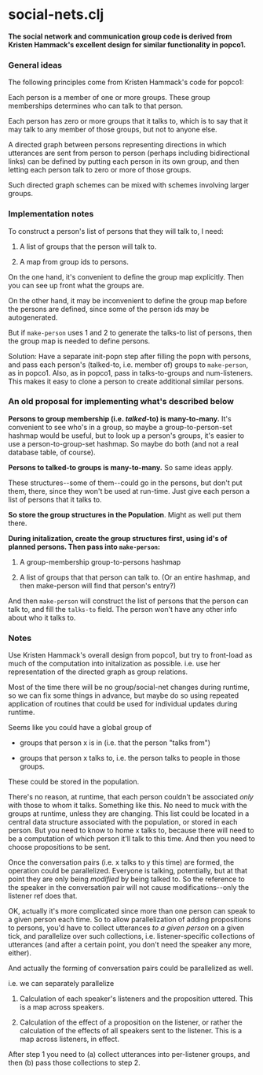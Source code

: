 social-nets.clj
=======

**The social network and communication group code is derived from
Kristen Hammack's excellent design for similar functionality in
popco1.**

### General ideas

The following principles come from Kristen Hammack's code for popco1:

Each person is a member of one or more groups.  These group memberships
determines who can talk to that person.

Each person has zero or more groups that it talks to, which is to say
that it may talk to any member of those groups, but not to anyone else.

A directed graph between persons representing directions in which
utterances are sent from person to person (perhaps including
bidirectional links) can be defined by putting each person in its own
group, and then letting each person talk to zero or more of those
groups.

Such directed graph schemes can be mixed with schemes involving larger
groups.

### Implementation notes

To construct a person's list of persons that they will talk to, I need:

1. A list of groups that the person will talk to.

2. A map from group ids to persons.

On the one hand, it's convenient to define the group map explicitly.
Then you can see up front what the groups are.  

On the other hand, it may be inconvenient to define the group map before
the persons are defined, since some of the person ids may be
autogenerated.

But if `make-person` uses 1 and 2 to generate the talks-to list of persons, 
then the group map is needed to define persons.

Solution: Have a separate init-popn step after filling the popn with
persons, and pass each person's (talked-to, i.e. member of) groups to
`make-person`, as in popco1.  Also, as in popco1, pass in talks-to-groups
and num-listeners.  This makes it easy to clone a person to create additional
similar persons.

### An old proposal for implementing what's described below

**Persons to group membership (i.e. *talked*-to) is many-to-many.**
It's convenient to see who's in a group, so maybe a group-to-person-set
hashmap would be useful, but to look up a person's groups, it's easier
to use a person-to-group-set hashmap.  So maybe do both (and not a real
database table, of course).

**Persons to talked-to groups is many-to-many.**  So same ideas apply.

These structures--some of them--could go in the persons, but don't put them,
there, since they won't be used at run-time.  Just give each person a
list of persons that it talks to.

**So store the group structures in the Population**.  Might as well put them
there.

**During initalization, create the group structures first, using id's of
planned persons.  Then pass into `make-person`:**

1. A group-membership group-to-persons hashmap

2. A list of groups that that person can talk to.  (Or an entire
hashmap, and then make-person will find that person's entry?)

And then `make-person` will construct the list of persons that the person
can talk to, and fill the `talks-to` field.  The person won't have any
other info about who it talks to.

### Notes

Use Kristen Hammack's overall design from popco1, but try to front-load
as much of the computation into initalization as possible.  i.e. use her
representation of the directed graph as group relations.

Most of the time there will be no group/social-net changes during
runtime, so we can fix some things in advance, but maybe do so using
repeated application of routines that could be used for individual
updates during runtime.

Seems like you could have a global group of

* groups that person x is in (i.e. that the person "talks from")

* groups that person x talks to, i.e. the person talks to people in those
  groups.

These could be stored in the population.

There's no reason, at runtime, that each person couldn't be associated
*only* with those to whom it talks.  Something like this.  No need to
muck with the groups at runtime, unless they are changing.  This list
could be located in a central data structure associated with the
population, or stored in each person.  But you need to know to home x
talks to, because there will need to be a computation of which person
it'll talk to this time.  And then you need to choose propositions to
be sent.

Once the conversation pairs (i.e. x talks to y this time) are formed,
the operation could be parallelized.  Everyone is talking,
potentially, but at that point they are only being *modified* by being
talked to.  So the reference to the speaker in the conversation pair
will not cause modifications--only the listener ref does that.

OK, actually it's more complicated since more than one person can
speak to a given person each time.  So to allow parallelization of
adding propositions to persons, you'd have to collect utterances *to a
given person* on a given tick, and parallelize over such collections,
i.e. listener-specific collections of utterances (and after a certain
point, you don't need the speaker any more, either).

And actually the forming of conversation pairs could be parallelized
as well.

i.e. we can separately parallelize

1. Calculation of each speaker's listeners and the proposition
uttered.  This is a map across speakers.

2. Calculation of the effect of a proposition on the listener, or
rather the calculation of the effects of all speakers sent to the
listener.  This is a map across listeners, in effect.

After step 1 you need to (a) collect utterances into per-listener
groups, and then (b) pass those collections to step 2.

